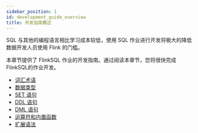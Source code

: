 ```yaml
---
sidebar_position: 1
id: development_guide_overview
title: 开发指南概述
---
```


SQL 与其他的编程语言相比学习成本较低，使用 SQL 作业进行开发将极大的降低数据开发人员使用 Flink 的门槛。

本章节提供了 FlinkSQL 作业的开发指南。通过阅读本章节，您将很快完成 FlinkSQL的作业开发。

- [词汇术语](./glossary)
- [数据类型](./data_type)
- [SET 语句](./set_statement)
- [DDL 语句](./ddl_statement/create_statements)
- [DML 语句](./dml_statements/insert_statements)
- [运算符和内置函数](./operators_functions)
- [扩展语法](docs/flink_sql_development_guide/expand_statements/extend_statement.md)

